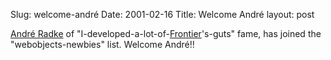 Slug: welcome-andré
Date: 2001-02-16
Title: Welcome Andr&eacute;
layout: post

<a href="http://spicynoodles.com/">Andr&eacute; Radke</a> of &quot;I-developed-a-lot-of-<a href="http://frontier.userland.com">Frontier</a>&#39;s-guts&quot; fame, has joined the &quot;webobjects-newbies&quot; list. Welcome Andr&eacute;!!

